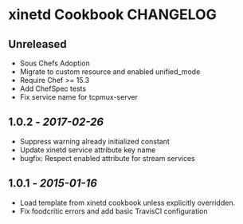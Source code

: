 # xinetd Cookbook CHANGELOG

## Unreleased

- Sous Chefs Adoption
- Migrate to custom resource and enabled unified_mode
- Require Chef >= 15.3
- Add ChefSpec tests
- Fix service name for tcpmux-server

## 1.0.2 - *2017-02-26*

- Suppress warning already initialized constant
- Update xinetd service attribute key name
- bugfix: Respect enabled attribute for stream services

## 1.0.1 - *2015-01-16*

- Load template from xinetd cookbook unless explicitly overridden.
- Fix foodcritic errors and add basic TravisCI configuration
